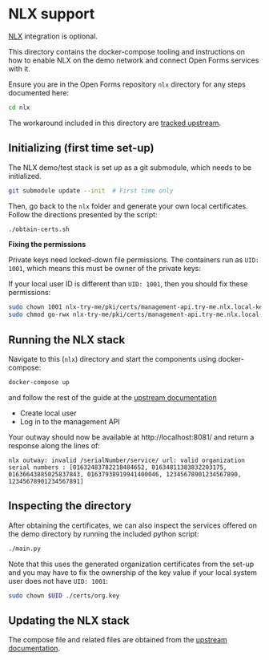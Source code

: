 # NLX support

[NLX][NLX] integration is optional.

This directory contains the docker-compose tooling and instructions on how to enable
NLX on the demo network and connect Open Forms services with it.

Ensure you are in the Open Forms repository `nlx` directory for any steps documented
here:

```bash
cd nlx
```

The workaround included in this directory are
[tracked upstream](https://gitlab.com/commonground/nlx/nlx-try-me/-/issues/2).

## Initializing (first time set-up)

The NLX demo/test stack is set up as a git submodule, which needs to be initialized.

```bash
git submodule update --init  # First time only
````

Then, go back to the `nlx` folder and generate your own local certificates. Follow
the directions presented by the script:

```bash
./obtain-certs.sh
```

**Fixing the permissions**

Private keys need locked-down file permissions. The containers run as `UID: 1001`, which
means this must be owner of the private keys:

If your local user ID is different than `UID: 1001`, then you should fix these
permissions:

```bash
sudo chown 1001 nlx-try-me/pki/certs/management-api.try-me.nlx.local-key.pem
sudo chmod go-rwx nlx-try-me/pki/certs/management-api.try-me.nlx.local-key.pem
```

## Running the NLX stack

Navigate to this (`nlx`) directory and start the components using docker-compose:

```bash
docker-compose up
```

and follow the rest of the guide at the
[upstream documentation](https://docs.nlx.io/try-nlx/docker/getting-up-and-running#start-nlx-using-docker-compose)

* Create local user
* Log in to the management API

Your outway should now be available at http://localhost:8081/ and return a response along
the lines of:

```
nlx outway: invalid /serialNumber/service/ url: valid organization serial numbers : [01632483782218484652, 01634811383832203175, 01636643885025837843, 01637938919941400046, 12345678901234567890, 12345678901234567891]
```

## Inspecting the directory

After obtaining the certificates, we can also inspect the services offered on the
demo directory by running the included python script:

```bash
./main.py
```

Note that this uses the generated organization certificates from the set-up and you
may have to fix the ownership of the key value if your local system user does not have
`UID: 1001`:

```bash
sudo chown $UID ./certs/org.key
```

## Updating the NLX stack

The compose file and related files are obtained from the
[upstream documentation](https://docs.nlx.io/try-nlx/docker/introduction).

[NLX]: https://nlx.io
